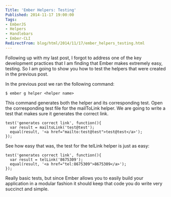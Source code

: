 ```yaml
---
Title: 'Ember Helpers: Testing'
Published: 2014-11-17 19:00:00
Tags:
- EmberJS
- Helpers
- Handlebars
- Ember-CLI
RedirectFrom: blog/html/2014/11/17/ember_helpers_testing.html
---
```


Following up with my last post, I forgot to address one of the key development practices that I am finding that Ember makes extremely easy, testing.  So I am going to show you how to test the helpers that were created in the previous post.

In the previous post we ran the following command:

```
$ ember g helper <helper name>
```

This command generates both the helper and its corresponding test. Open the corresponding test file for the mailToLink helper.  We are going to write a test that makes sure it generates the correct link.

```
test('generates correct link', function(){
  var result = mailtoLink('test@test');
  equal(result, '<a href="mailto:test@test">test@test</a>');
});
```

See how easy that was, the test for the telLink helper is just as easy:

```
test('generates correct link', function(){
  var result = telLink('8675309');
  equal(result, '<a href="tel:8675309">8675309</a>');
});
```

Really basic tests, but since Ember allows you to easily build your application in a modular fashion it should keep that code you do write very succinct and simple.